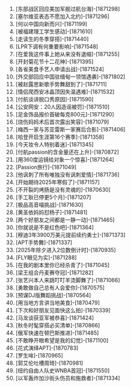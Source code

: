 
1. [东部战区回应美加军舰过航台海]-[1871298]
1. [塞尔维亚表态不愿加入北约]-[1871296]
1. [何以中国向新而兴]-[1871199]
1. [被福建理工学生感动]-[1871610]
1. [走读生的冬季穿搭]-[1871440]
1. [LPR下调有何重要影响]-[1871548]
1. [在爱我这件事上她从来没有退缩]-[1871255]
1. [开封菊花节十二花神]-[1871395]
1. [各省美食手艺人申请出战]-[1871524]
1. [外交部回应中国驻缅甸一领馆遇袭]-[1871802]
1. [被赵露思新歌手势舞甜到了]-[1871711]
1. [情侣爬西安冰晶顶因失温遇难]-[1871532]
1. [付航谈讲脱口秀原因]-[1871590]
1. [公安网安：20人因造谣被罚]-[1871510]
1. [足金饰品报价首破每克800元]-[1871290]
1. [烧伤妈妈术后首次露出笑容]-[1871079]
1. [梅西一家与苏亚雷斯一家赛后合影]-[1871406]
1. [哈登开启生涯第16个赛季]-[1871358]
1. [今天妆令人特别着迷]-[1871345]
1. [付航passion的含金量还在上升]-[1870872]
1. [用360度运镜给对象一个惊喜]-[1871264]
1. [Passion旅行]-[1871049]
1. [他讽刺了所有唯独没有讽刺爱情]-[1871736]
1. [开始期待2025年寒假了]-[1871157]
1. [不开裂的烤肠是没有灵魂的]-[1870630]
1. [手工耿已停更5个月]-[1871207]
1. [极品高音喵挑战]-[1871630]
1. [黄圣依妈妈怼杨子]-[1871481]
1. [两个好朋友之间都是一静一动]-[1871465]
1. [你就说是不是红色吧]-[1871364]
1. [穆迪3年3900万美元提前续约勇士]-[1871373]
1. [APT手势舞]-[1871337]
1. [2025年除夕进入2位数倒计时]-[1870935]
1. [FLY眼见为实]-[1871288]
1. [在我的剧本里你已经杀青了]-[1871045]
1. [梁王组合丹麦赛夺冠]-[1871282]
1. [张艺兴本人来跳叮叮羊烫脚舞了]-[1871066]
1. [勇敢做自己总有人会爱你]-[1870575]
1. [预谋DJ版舞蹈挑战]-[1870564]
1. [用当地方言讲当地美食]-[1870479]
1. [下次和好朋友见面快这么拍]-[1870339]
1. [马龙谈获亚军被恭喜]-[1871424]
1. [秋冬时髦穿搭必买清单]-[1870866]
1. [俄军快速在顿巴斯推进]-[1871485]
1. [不敢睁开眼希望是我的幻觉]-[1871100]
1. [花式演绎APT]-[1870783]
1. [罗生哞]-[1870965]
1. [郭艾伦吐槽周琦]-[1870981]
1. [纽约自由人队史WNBA首冠]-[1871550]
1. [以军轰炸加沙街头伤员和施救者]-[1871334]